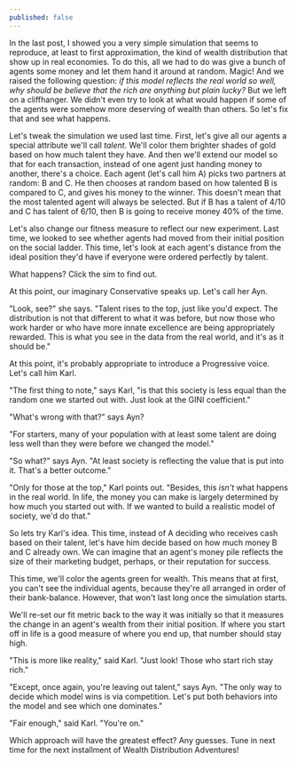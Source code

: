 ```yaml
---
published: false
---
```

In the last post, I showed you a very simple simulation that seems to reproduce, at least to first approximation, the kind of wealth distribution that show up in real economies. To do this, all we had to do was give a bunch of agents some money and let them hand it around at random. Magic! And we raised the following question: *if this model reflects the real world so well, why should be believe that the rich are anything but plain lucky?* But we left on a cliffhanger. We didn't even try to look at what would happen if some of the agents were somehow more deserving of wealth than others. So let's fix that and see what happens. 

Let's tweak the simulation we used last time. First, let's give all our agents a special attribute we'll call *talent*. We'll color them brighter shades of gold based on how much talent they have. And then we'll extend our model so that for each transaction, instead of one agent just handing money to another, there's a choice. Each agent (let's call him A) picks two partners at random: B and C. He then chooses at random based on how talented B is compared to C, and gives his money to the winner. This doesn't mean that the most talented agent will always be selected. But if B has a talent of 4/10 and C has talent of 6/10, then B is going to receive money 40% of the time. 

Let's also change our fitness measure to reflect our new experiment. Last time, we looked to see whether agents had moved from their initial position on the social ladder. This time, let's look at each agent's distance from the ideal position they'd have if everyone were ordered perfectly by talent. 

What happens? Click the sim to find out.



At this point, our imaginary Conservative speaks up. Let's call her Ayn. 

"Look, see?" she says. "Talent rises to the top, just like you'd expect. The distribution is not that different to what it was before, but now those who work harder or who have more innate excellence are being appropriately rewarded. This is what you see in the data from the real world, and it's as it should be."

At this point, it's probably appropriate to introduce a Progressive voice. Let's call him Karl.

"The first thing to note," says Karl, "is that this society is less equal than the random one we started out with. Just look at the GINI coefficient." 

"What's wrong with that?" says Ayn?

"For starters, many of your population with at least some talent are doing less well than they were before we changed the model."

"So what?" says Ayn. "At least society is reflecting the value that is put into it. That's a better outcome."

"Only for those at the top," Karl points out. "Besides, this *isn't* what happens in the real world. In life, the money you can make is largely determined by how much you started out with. If we wanted to build a realistic model of society, we'd do that."

So lets try Karl's idea. This time, instead of A deciding who receives cash based on their talent, let's have him decide based on how much money B and C already own. We can imagine that an agent's money pile reflects the size of their marketing budget, perhaps, or their reputation for success. 

This time, we'll color the agents green for wealth. This means that at first, you can't see the individual agents, because they're all arranged in order of their bank-balance. However, that won't last long once the simulation starts. 

We'll re-set our fit metric back to the way it was initially so that it measures the change in an agent's wealth from their initial position. If where you start off in life is a good measure of where you end up, that number should stay high. 



"This is more like reality," said Karl. "Just look! Those who start rich stay rich."

"Except, once again, you're leaving out talent," says Ayn. "The only way to decide which model wins is via competition. Let's put both behaviors into the model and see which one dominates."

"Fair enough," said Karl. "You're on."

Which approach will have the greatest effect? Any guesses. Tune in next time for the next installment of Wealth Distribution Adventures!

